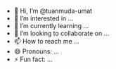 - 👋 Hi, I’m @tuanmuda-umat
- 👀 I’m interested in ...
- 🌱 I’m currently learning ...
- 💞️ I’m looking to collaborate on ...
- 📫 How to reach me ...
- 😄 Pronouns: ...
- ⚡ Fun fact: ...

<!---
tuanmuda-umat/tuanmuda-umat is a ✨ special ✨ repository because its `README.md` (this file) appears on your GitHub profile.
You can click the Preview link to take a look at your changes.
--->
